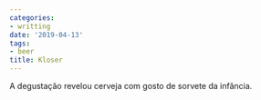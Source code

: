 ```yaml
---
categories:
- writting
date: '2019-04-13'
tags:
- beer
title: Kloser
---
```


A degustação revelou cerveja com gosto de sorvete da infância.

